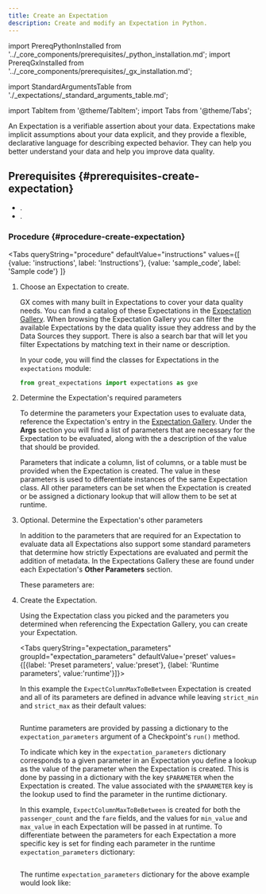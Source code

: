 ```yaml
---
title: Create an Expectation
description: Create and modify an Expectation in Python.
---
```

import PrereqPythonInstalled from '../_core_components/prerequisites/_python_installation.md';
import PrereqGxInstalled from '../_core_components/prerequisites/_gx_installation.md';

import StandardArgumentsTable from './_expectations/_standard_arguments_table.md';

import TabItem from '@theme/TabItem';
import Tabs from '@theme/Tabs';

An Expectation is a verifiable assertion about your data. Expectations make implicit assumptions about your data explicit, and they provide a flexible, declarative language for describing expected behavior. They can help you better understand your data and help you improve data quality.

## Prerequisites {#prerequisites-create-expectation}

- <PrereqPythonInstalled/>.
- <PrereqGxInstalled/>.

### Procedure {#procedure-create-expectation}

<Tabs 
   queryString="procedure"
   defaultValue="instructions"
   values={[
      {value: 'instructions', label: 'Instructions'},
      {value: 'sample_code', label: 'Sample code'}
   ]}
>

<TabItem value="instructions" label="Instructions">

1. Choose an Expectation to create.

   GX comes with many built in Expectations to cover your data quality needs.  You can find a catalog of these Expectations in the [Expectation Gallery](https://greatexpectations.io/expectations/).  When browsing the Expectation Gallery you can filter the available Expectations by the data quality issue they address and by the Data Sources they support.  There is also a search bar that will let you filter Expectations by matching text in their name or description.

   In your code, you will find the classes for Expectations in the `expectations` module:

   ```python title="Python"
   from great_expectations import expectations as gxe
   ```

2. Determine the Expectation's required parameters

   To determine the parameters your Expectation uses to evaluate data, reference the Expectation's entry in the [Expectation Gallery](https://greatexpectations.io/expectations/).  Under the **Args** section you will find a list of parameters that are necessary for the Expectation to be evaluated, along with the a description of the value that should be provided.

   Parameters that indicate a column, list of columns, or a table must be provided when the Expectation is created.  The value in these parameters is used to differentiate instances of the same Expectation class.  All other parameters can be set when the Expectation is created or be assigned a dictionary lookup that will allow them to be set at runtime.
   
3. Optional. Determine the Expectation's other parameters

   In addition to the parameters that are required for an Expectation to evaluate data all Expectations also support some standard parameters that determine how strictly Expectations are evaluated and permit the addition of metadata.  In the Expectations Gallery these are found under each Expectation's **Other Parameters** section.

   These parameters are:

   <StandardArgumentsTable/>

4. Create the Expectation.
  
   Using the Expectation class you picked and the parameters you determined when referencing the Expectation Gallery, you can create your Expectation.

   <Tabs queryString="expectation_parameters" groupId="expectation_parameters" defaultValue='preset' values={[{label: 'Preset parameters', value:'preset'}, {label: 'Runtime parameters', value:'runtime'}]}>

   <TabItem value="preset" label="Preset parameters">
   
      In this example the `ExpectColumnMaxToBeBetween` Expectation is created and all of its parameters are defined in advance while leaving `strict_min` and `strict_max` as their default values:

      ```python title="Python" name="docs/docusaurus/docs/core/define_expectations/_examples/create_an_expectation.py - preset expectation"
      ```

   </TabItem>
   
   <TabItem value="runtime" label="Runtime parameters">

      Runtime parameters are provided by passing a dictionary to the `expectation_parameters` argument of a Checkpoint's `run()` method.
      
      To indicate which key in the `expectation_parameters` dictionary corresponds to a given parameter in an Expectation you define a lookup as the value of the parameter when the Expectation is created.  This is done by passing in a dictionary with the key `$PARAMETER` when the Expectation is created.  The value associated with the `$PARAMETER` key is the lookup used to find the parameter in the runtime dictionary.

      In this example, `ExpectColumnMaxToBeBetween` is created for both the `passenger_count` and the `fare` fields, and the values for `min_value` and `max_value` in each Expectation will be passed in at runtime.  To differentiate between the parameters for each Expectation a more specific key is set for finding each parameter in the runtime `expectation_parameters` dictionary:
   
      ```python title="Python" name="docs/docusaurus/docs/core/define_expectations/_examples/create_an_expectation.py - dynamic expectations"
      ```

      The runtime `expectation_parameters` dictionary for the above example would look like:
   
      ```python title="Python" name="docs/docusaurus/docs/core/define_expectations/_examples/create_an_expectation.py - example expectation_parameters"
      ``` 

   </TabItem>

   </Tabs>

</TabItem>

<TabItem value="sample_code" label="Sample code">

   ```python title="Python" name="docs/docusaurus/docs/core/define_expectations/_examples/create_an_expectation.py - full code example"
   ```

</TabItem>

</Tabs>

   

